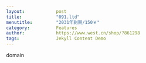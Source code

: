 ```yaml
---
layout:            post
title:             "091.ltd"
menutitle:         "2031年到期/150￥"
category:          Features
author:            https://www.west.cn/shop/?861298
tags:              Jekyll Content Demo
---
```


domain
